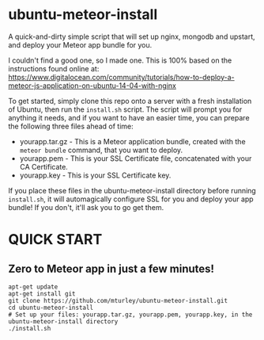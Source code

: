 # ubuntu-meteor-install
A quick-and-dirty simple script that will set up nginx, mongodb and upstart, and deploy your Meteor app bundle for you.

I couldn't find a good one, so I made one.  This is 100% based on the instructions found online at:
https://www.digitalocean.com/community/tutorials/how-to-deploy-a-meteor-js-application-on-ubuntu-14-04-with-nginx

To get started, simply clone this repo onto a server with a fresh installation of Ubuntu, then run the `install.sh` script.
The script will prompt you for anything it needs, and if you want to have an easier time, you can prepare the
following three files ahead of time:

  * yourapp.tar.gz - This is a Meteor application bundle, created with the `meteor bundle` command, that you want to deploy.
  * yourapp.pem - This is your SSL Certificate file, concatenated with your CA Certificate.
  * yourapp.key - This is your SSL Certificate key.

If you place these files in the ubuntu-meteor-install directory before running `install.sh`,
it will automagically configure SSL for you and deploy your app bundle!  If you don't, it'll ask you to go get them.



# QUICK START
## Zero to Meteor app in just a few minutes!
```
apt-get update
apt-get install git
git clone https://github.com/mturley/ubuntu-meteor-install.git
cd ubuntu-meteor-install
# Set up your files: yourapp.tar.gz, yourapp.pem, yourapp.key, in the ubuntu-meteor-install directory
./install.sh
```
